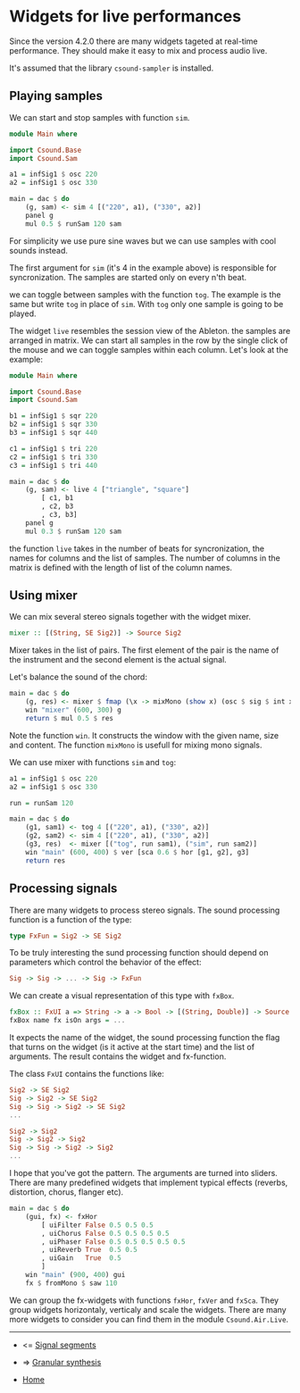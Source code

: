 Widgets for live performances
=====================================

Since the version 4.2.0 there are many widgets tageted
at real-time performance. They should make it easy to 
mix and process audio live. 

It's assumed that the library `csound-sampler` is installed.

Playing samples
-------------------------

We can start and stop samples with function `sim`.

~~~haskell
module Main where

import Csound.Base
import Csound.Sam

a1 = infSig1 $ osc 220
a2 = infSig1 $ osc 330

main = dac $ do
	(g, sam) <- sim 4 [("220", a1), ("330", a2)]
	panel g
	mul 0.5 $ runSam 120 sam
~~~

For simplicity we use pure sine waves but we can use samples 
with cool sounds instead. 

The first argument for `sim` (it's 4 in the example above)
is responsible for syncronization. The samples are started only
on every n'th beat. 

we can toggle between samples with the function `tog`.
The example is the same but write `tog` in place of `sim`.
With `tog` only one sample is going to be played.

The widget `live` resembles the session view of the Ableton.
the samples are arranged in matrix. We can start all samples
in the row by the single click of the mouse and we can toggle samples
within each column. Let's look at the example:

~~~haskell
module Main where

import Csound.Base
import Csound.Sam

b1 = infSig1 $ sqr 220
b2 = infSig1 $ sqr 330
b3 = infSig1 $ sqr 440

c1 = infSig1 $ tri 220
c2 = infSig1 $ tri 330
c3 = infSig1 $ tri 440

main = dac $ do
	(g, sam) <- live 4 ["triangle", "square"] 
		[ c1, b1
		, c2, b3
		, c3, b3]
	panel g
	mul 0.3 $ runSam 120 sam
~~~

the function `live` takes in the number of beats for syncronization,
the names for columns and the list of samples. The number of columns
in the matrix is defined with the length of list of the column names.


Using mixer
-------------------------

We can mix several stereo signals together with the widget mixer.

~~~haskell
mixer :: [(String, SE Sig2)] -> Source Sig2
~~~

Mixer takes in the list of pairs. The first element of the pair
is the name of the instrument and the second element is the actual signal.

Let's balance the sound of the chord:

~~~haskell
main = dac $ do
	(g, res) <- mixer $ fmap (\x -> mixMono (show x) (osc $ sig $ int x)) [220, 330, 440]
	win "mixer" (600, 300) g
	return $ mul 0.5 $ res
~~~

Note the function `win`. It constructs the window with the given name, size and content.
The function `mixMono` is usefull for mixing mono signals.

We can use mixer with functions `sim` and `tog`:

~~~haskell
a1 = infSig1 $ osc 220
a2 = infSig1 $ osc 330

run = runSam 120

main = dac $ do
	(g1, sam1) <- tog 4 [("220", a1), ("330", a2)]
	(g2, sam2) <- sim 4 [("220", a1), ("330", a2)]
	(g3, res)  <- mixer [("tog", run sam1), ("sim", run sam2)]
	win "main" (600, 400) $ ver [sca 0.6 $ hor [g1, g2], g3]
	return res
~~~

Processing signals
---------------------------------

There are many widgets to process stereo signals.
The sound processing function is a function of the type:

~~~haskell
type FxFun = Sig2 -> SE Sig2
~~~

To be truly interesting the sund processing function
should depend on parameters which control the behavior of
the effect:

~~~haskell
Sig -> Sig -> ... -> Sig -> FxFun
~~~

We can create a visual representation of this type
with `fxBox`.

~~~haskell
fxBox :: FxUI a => String -> a -> Bool -> [(String, Double)] -> Source FxFun
fxBox name fx isOn args = ...
~~~

It expects the name of the widget, the sound processing function 
the flag that turns on the widget (is it active at the start time)
and the list of arguments. The result contains the widget and fx-function.

The class `FxUI` contains the functions like:

~~~haskell
Sig2 -> SE Sig2
Sig -> Sig2 -> SE Sig2
Sig -> Sig -> Sig2 -> SE Sig2
...

Sig2 -> Sig2
Sig -> Sig2 -> Sig2
Sig -> Sig -> Sig2 -> Sig2
...
~~~

I hope that you've got the pattern. The arguments are turned into
sliders. There are many predefined widgets that implement typical
effects (reverbs, distortion, chorus, flanger etc).

~~~haskell
main = dac $ do
	(gui, fx) <- fxHor 
		[ uiFilter False 0.5 0.5 0.5
		, uiChorus False 0.5 0.5 0.5 0.5		
		, uiPhaser False 0.5 0.5 0.5 0.5 0.5		
		, uiReverb True  0.5 0.5
		, uiGain   True  0.5 
		]
	win "main" (900, 400) gui
	fx $ fromMono $ saw 110
~~~

We can group the fx-widgets with functions `fxHor`, `fxVer` and `fxSca`.
They group widgets horizontaly, verticaly and scale the widgets.
There are many more widgets to consider you can find them in the module 
`Csound.Air.Live`.

----------------------------------------------------

* <= [Signal segments](https://github.com/anton-k/csound-expression/blob/master/tutorial/chapters/SignalSegmentsTutorial.md)

* => [Granular synthesis](https://github.com/anton-k/csound-expression/blob/master/tutorial/chapters/GranularSynthesisTutorial.md)

* [Home](https://github.com/anton-k/csound-expression/blob/master/tutorial/Index.md)

